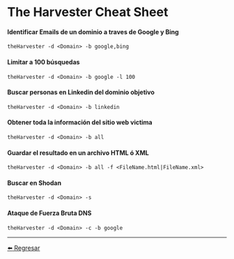 # The Harvester Cheat Sheet

#### Identificar Emails de un dominio a traves de Google y Bing
```
theHarvester -d <Domain> -b google,bing
```

#### Limitar a 100 búsquedas
```
theHarvester -d <Domain> -b google -l 100
```

#### Buscar personas en Linkedin del dominio objetivo
```
theHarvester -d <Domain> -b linkedin
```

#### Obtener toda la información del sitio web victima
```
theHarvester -d <Domain> -b all
```

#### Guardar el resultado en un archivo HTML ó XML
```
theHarvester -d <Domain> -b all -f <FileName.html|FileName.xml>
```

#### Buscar en Shodan
```
theHarvester -d <Domain> -s
```

#### Ataque de Fuerza Bruta DNS
```
theHarvester -d <Domain> -c -b google
```

---

[:arrow_left: Regresar](https://github.com/m4lal0/cheatsheets)
